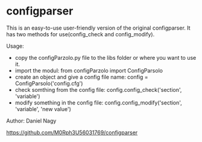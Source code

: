 # configparser

This is an easy-to-use user-friendly version of the original configparser. It has two methods for use(config_check and config_modify).

Usage:
- copy the configParzolo.py file to the libs folder or where you want to use it.
- import the modul: from configParzolo import ConfigParsolo
- create an object and give a config file name: config = ConfigParsolo('config.cfg')
- check somthing from the config file: config.config_check('section', 'variable')
- modify something in the config file: config.config_modify('section', 'variable', 'new value')



Author: Daniel Nagy

https://github.com/M0Rph3U56031769/configparser
